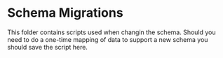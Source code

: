 # Schema Migrations

This folder contains scripts used when changin the schema. Should you need to do
a one-time mapping of data to support a new schema you should save the script
here.
